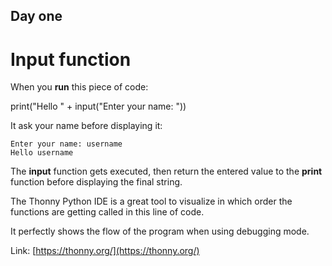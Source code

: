 ## Day one

# Input function
When you **run** this piece of code:

print("Hello " + input("Enter your name: "))

It ask your name before displaying it:
```
Enter your name: username
Hello username
```
The **input** function gets executed, then return the entered value to the **print** function before displaying the final string.

The Thonny Python IDE is a great tool to visualize in which order the functions are getting called in this line of code.

It perfectly shows the flow of the program when using debugging mode.

Link: [https://thonny.org/](https://thonny.org/)